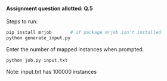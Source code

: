 #### Assignment question allotted: Q.5

Steps to run:
```bash
pip install mrjob       # if package mrjob isn't installed
python generate_input.py
```
Enter the number of mapped instances when prompted.

```bash
python job.py input.txt
```

Note: input.txt has 100000 instances